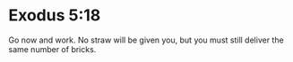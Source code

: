 # Exodus 5:18

Go now and work. No straw will be given you, but you must still deliver the same number of bricks.
